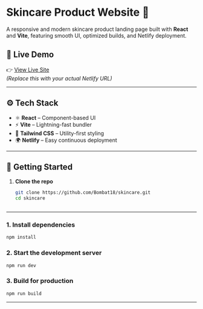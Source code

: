 # Skincare Product Website 🌿

A responsive and modern skincare product landing page built with **React** and **Vite**, featuring smooth UI, optimized builds, and Netlify deployment.

## 🚀 Live Demo

👉 [View Live Site](https://skincareramya.netlify.app)  
*(Replace this with your actual Netlify URL)*

---

## ⚙️ Tech Stack

- ⚛️ **React** – Component-based UI
- ⚡ **Vite** – Lightning-fast bundler
- 🎨 **Tailwind CSS** – Utility-first styling
- 🌍 **Netlify** – Easy continuous deployment

---

## 🧪 Getting Started

1. **Clone the repo**
   ```bash
   git clone https://github.com/Bombat18/skincare.git
   cd skincare



---

### 1. Install dependencies

```bash
npm install
````

### 2. Start the development server

```bash
npm run dev
```

### 3. Build for production

```bash
npm run build
```



---




